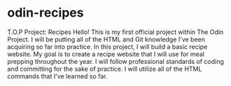 # odin-recipes
T.O.P Project: Recipes
Hello!
This is my first official project within The Odin Project.
I will be putting all of the HTML and Git knowledge I've been acquiring so far into practice.
In this project, I will build a basic recipe website.
My goal is to create a recipe website that I will use for meal prepping throughout the year.
I will follow professional standards of coding and committing for the sake of practice.
I will utilize all of the HTML commands that I've learned so far.